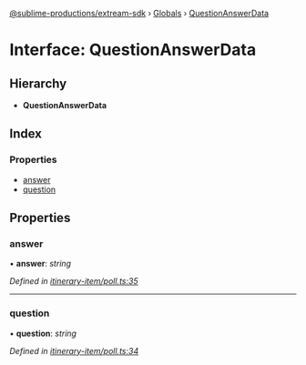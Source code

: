 [@sublime-productions/extream-sdk](../README.md) › [Globals](../globals.md) › [QuestionAnswerData](questionanswerdata.md)

# Interface: QuestionAnswerData

## Hierarchy

* **QuestionAnswerData**

## Index

### Properties

* [answer](questionanswerdata.md#answer)
* [question](questionanswerdata.md#question)

## Properties

###  answer

• **answer**: *string*

*Defined in [itinerary-item/poll.ts:35](https://github.com/Extream-SaaS/ex-sdk/blob/4323002/src/itinerary-item/poll.ts#L35)*

___

###  question

• **question**: *string*

*Defined in [itinerary-item/poll.ts:34](https://github.com/Extream-SaaS/ex-sdk/blob/4323002/src/itinerary-item/poll.ts#L34)*
